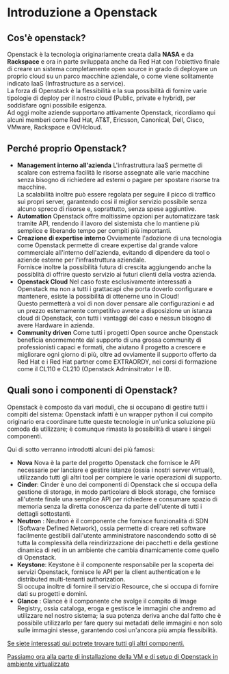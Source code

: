 # Introduzione a Openstack

## Cos'è openstack?
Openstack è la tecnologia originariamente creata dalla **NASA** e da **Rackspace** e ora in parte sviluppata anche da Red Hat con l'obiettivo finale di creare un sistema completamente open source in grado di deployare un proprio cloud su un parco macchine aziendale, o come viene solitamente indicato IaaS (Infrastructure as a service). <br>
La forza di Openstack è la flessibilità e la sua possibilità di fornire varie tipologie di deploy per il nostro cloud (Public, private e hybrid), per soddisfare ogni possibile esigenza.<br>
Ad oggi molte aziende supportano attivamente Openstack, ricordiamo qui alcuni memberi come Red Hat, AT&T, Ericsson, Canonical, Dell, Cisco, VMware, Rackspace e OVHcloud.

## Perché proprio Openstack?
* **Management interno all'azienda**
    L'infrastruttura IaaS permette di scalare con estrema facilità le risorse assegnate alle varie macchine senza bisogno di richiedere ad esterni o pagare per spostare risorse tra macchine. <br>
    La scalabilità inoltre può essere regolata per seguire il picco di traffico sui propri server, garantendo così il miglior servizio possibile senza alcuno spreco di risorse e, soprattutto, senza spese aggiuntive.
* **Automation**
    Openstack offre moltissime opzioni per automatizzare task tramite API, rendendo il lavoro del sistemista che lo mantiene più semplice e liberando tempo per compiti più importanti.
* **Creazione di expertise interno**
    Ovviamente l'adozione di una tecnologia come Openstack permette di creare expertise dal grande valore commerciale all'interno dell'azienda, evitando di dipendere da tool o aziende esterne per l'infrastruttura aziendale. <br>
    Fornisce inoltre la possibilità futura di crescita aggiungendo anche la possiblità di offrire questo servizio ai futuri clienti della vostra azienda.
* **Openstack Cloud**
    Nel caso foste esclusivamente interessati a Openstack ma non a tutti i grattacapi che porta doverlo configurare e mantenere, esiste la possibilità di ottenerne uno in Cloud! <br>
    Questo permetterà a voi di non dover pensare alle configurazioni e ad un prezzo estemamente competitivo avrete a disposizione un istanza cloud di Openstack, con tutti i vantaggi del caso e nessun bisogno di avere Hardware in azienda.
* **Community driven**
    Come tutti i progetti Open source anche Openstack beneficia enormemente dal supporto di una grossa community di professionisti capaci e formati, che aiutano il progetto a crescere e migliorare ogni giorno di più, oltre ad ovviamente il supporto offerto da Red Hat e i Red Hat partner come EXTRAORDY, nei corsi di formazione come il CL110 e CL210 (Openstack Adminsitrator I e II).

## Quali sono i componenti di Openstack?
Openstack è composto da vari moduli, che si occupano di gestire tutti i compiti del sistema: Openstack infatti è un wrapper python il cui compito originario era coordinare tutte queste tecnologie in un'unica soluzione più comoda da utilizzare; è comunque rimasta la possibilità di usare i singoli componenti.

Qui di sotto verranno introdotti alcuni dei più famosi:
- **Nova**
    Nova è la parte del progetto Openstack che fornisce le API necessarie per lanciare e gestire istanze (ossia i nostri server virtuali), utilizzando tutti gli altri tool per compiere le varie operazioni di supporto.
- **Cinder**:
    Cinder è uno dei componenti di Openstack che si occupa della gestione di storage, in modo particolare di block storage, che fornisce all'utente finale una semplice API per richiedere e consumare spazio di memoria senza la diretta conoscenza da parte dell'utente di tutti i dettagli sottostanti.
- **Neutron** :
    Neutron è il componente che fornisce funzionalità di SDN (Software Defined Network), ossia permette di creare reti software facilmente gestibili dall'utente amministratore nascondendo sotto di sè tutta la complessità della reindirizzazione dei pacchetti e della gestione dinamica di reti in un ambiente che cambia dinamicamente come quello di Openstack.
- **Keystone**:
    Keystone è il componente responsabile per la scoperta dei servizi Openstack, fornisce le API per la client authentication e le distributed multi-tenanti authorization. <br>
    Si occupa inoltre di fornire il servizio Resource, che si occupa di fornire dati su progetti e domini.
- **Glance** :
    Glance è il componente che svolge il compito di Image Registry, ossia cataloga, eroga e gestisce le immagini che andremo ad utilizzare nel nostro sistema; la sua potenza deriva anche dal fatto che è possibile utilizzarlo per fare query sui metadati delle immagini e non solo sulle immagini stesse, garantendo così un'ancora più ampia flessibilità.

[Se siete interessati qui potrete trovare tutti gli altri componenti.](https://www.openstack.org/software/project-navigator/openstack-components#openstack-services)

[Passiamo ora alla parte di installazione della VM e di setup di Openstack in ambiente virtualizzato](../2_Installazione/Readme.md)


